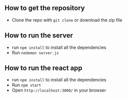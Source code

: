 ## How to get the repository

- Clone the repo with `git clone` or download the zip file

## How to run the server

- run `npm install` to install all the dependencies
- Run `nodemon server.js`

## How to run the react app

- run `npm install` to install all the dependencies
- Run `npm start`
- Open `http://localhost:3000/` in your browser
